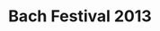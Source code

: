 ---
layout: project
title: "Bach Festival 2013"
permalink: "/projects/2013/bach-festival-2013/"
projectyear: "2013"
categories: [project]
description: >
  One Equall Musick was honoured to collaborate with organist Hans-Ola Ericsson, singing Bach’s chorale settings as part of the performance of the Clavier-Übung III. The concert took place in St. Joseph’s Oratory as part of the 2013 Montreal Bach Festival.
lead:
performances:
  - title: "Bach: Clavier-Übung III"
    subtitle: 
    date: 
    time: 
    venue: "St. Joseph's Oratory"
    address: 
    ticketsurl: 
    facebookurl: 
    posterimage:
    guests:
    - name: "Hans-Ola Ericsson, Organ"
      director:
---
